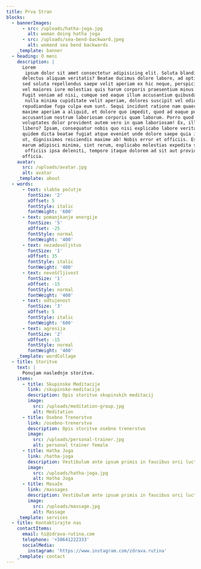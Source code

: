 ```yaml
---
title: Prva Stran
blocks:
  - bannerImages:
      - src: /uploads/hatha-joga.jpg
        alt: woman doing hatha joga
      - src: /uploads/sea-bend-backward.jpeg
        alt: womand sea bend backwards
    _template: banner
  - heading: O meni
    description: |
      Lorem
       ipsum dolor sit amet consectetur adipisicing elit. Soluta blanditiis 
      delectus aliquam veritatis? Beatae ducimus dolore labore, ad optio quo 
      sed soluta repellendus saepe velit aperiam ex hic neque, perspiciatis 
      vel maiores iure molestias quis harum corporis praesentium minus fugit. 
      Fugit veniam ad nisi, cumque sed eaque illum accusantium quibusdam iusto
       nulla minima cupiditate velit aperiam, dolores suscipit vel odio 
      repudiandae fuga culpa eum sunt. Sequi incidunt ratione nam quaerat 
      maxime aperiam a aliquid, et dolore quo impedit, quod ad eaque porro 
      accusantium nostrum laboriosam corporis quam laborum. Porro quod odit 
      voluptates dolor provident autem vero in quam laboriosam! Ex, illum 
      libero? Ipsam, consequatur nobis quo nisi explicabo labore veritatis ex 
      quidem dicta beatae fugiat atque eveniet unde dolore saepe quia iusto 
      ut, dignissimos reiciendis maxime ab! Nobis error et officiis. Esse 
      earum adipisci minima, sint rerum, explicabo molestias expedita suscipit
       officiis ipsa deleniti, tempore itaque dolorem ad sit aut provident 
      officia.
    avatar:
      src: /uploads/avatar.jpg
      alt: avatar
    _template: about
  - words:
      - text: slabše počutje
        fontSize: '2'
        xOffset: 5
        fontStyle: italic
        fontWeight: '600'
      - text: pomanjkanje energije
        fontSize: '5'
        xOffset: -25
        fontStyle: normal
        fontWeight: '400'
      - text: nezadovoljstvo
        fontSize: '1'
        xOffset: 35
        fontStyle: italic
        fontWeight: '400'
      - text: nevoščljivost
        fontSize: '1'
        xOffset: -15
        fontStyle: normal
        fontWeight: '400'
      - text: odtujenost
        fontSize: '3'
        xOffset: 5
        fontStyle: italic
        fontWeight: '600'
      - text: agresija
        fontSize: '2'
        xOffset: -15
        fontStyle: normal
        fontWeight: '400'
    _template: wordCollage
  - title: Storitve
    text: |
      Ponujam naslednje storitve.
    items:
      - title: Skupinske Meditacije
        link: /skupinske-meditacije
        description: Opis storitve skupinskih meditacij
        image:
          src: /uploads/meditation-group.jpg
          alt: Meditation
      - title: Osebno Trenerstvo
        link: /osebno-trenerstvo
        description: Opis storitve osebno trenerstvo
        image:
          src: /uploads/personal-trainer.jpg
          alt: personal trainer female
      - title: Hatha Joga
        link: /hatha-joga
        description: Vestibulum ante ipsum primis in faucibus orci luctus et ultrices.
        image:
          src: /uploads/hatha-joga.jpg
          alt: Hatha Joga
      - title: Masaže
        link: /massages
        description: Vestibulum ante ipsum primis in faucibus orci luctus et ultrices.
        image:
          src: /uploads/massage.jpg
          alt: Massage
    _template: services
  - title: Kontaktirajte nas
    contactItems:
      email: hi@zdrava-rutina.com
      telephone: '+38641222333'
      socialMedia:
        instagram: 'https://www.instagram.com/zdrava.rutina'
    _template: contact
---
```


